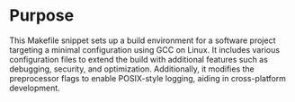 # Purpose
This Makefile snippet sets up a build environment for a software project targeting a minimal configuration using GCC on Linux. It includes various configuration files to extend the build with additional features such as debugging, security, and optimization. Additionally, it modifies the preprocessor flags to enable POSIX-style logging, aiding in cross-platform development.
